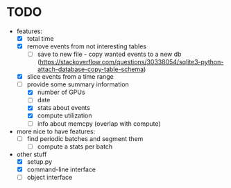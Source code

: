 # TODO

- features:
  - [x] total time
  - [x] remove events from not interesting tables
    - [ ] save to new file - copy wanted events to a new db (https://stackoverflow.com/questions/30338054/sqlite3-python-attach-database-copy-table-schema)
  - [x] slice events from a time range
  - [ ] provide some summary information
    - [x] number of GPUs
    - [ ] date
    - [x] stats about events
    - [x] compute utilization
    - [ ] info about memcpy (overlap with compute)
- more nice to have features:
  - [ ] find periodic batches and segment them
    - [ ] compute a stats per batch
- other stuff
  - [x] setup.py
  - [x] command-line interface
  - [ ] object interface
